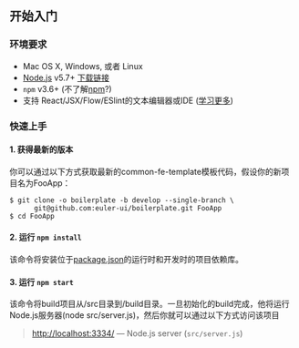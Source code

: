 ## 开始入门

### 环境要求
  * Mac OS X, Windows, 或者 Linux
  * [Node.js](https://nodejs.org/) v5.7+ [下载链接](https://nodejs.org/en/download/stable/)
  * `npm` v3.6+ (不了解[npm](https://docs.npmjs.com/)?)
  * 支持 React/JSX/Flow/ESlint的文本编辑器或IDE ([学习更多](./how-to-configure-text-editors-zh.md))

### 快速上手

#### 1. 获得最新的版本

你可以通过以下方式获取最新的common-fe-template模板代码，假设你的新项目名为FooApp：

```shell
$ git clone -o boilerplate -b develop --single-branch \
      git@github.com:euler-ui/boilerplate.git FooApp
$ cd FooApp
```

#### 2. 运行 `npm install`
该命令将安装位于[package.json](./package.json)的运行时和开发时的项目依赖库。

#### 3. 运行 `npm start`
该命令将build项目从/src目录到/build目录。一旦初始化的build完成，他将运行Node.js服务器(node src/server.js)，然后你就可以通过以下方式访问该项目
> [http://localhost:3334/](http://localhost:3334/) — Node.js server (`src/server.js`)<br>